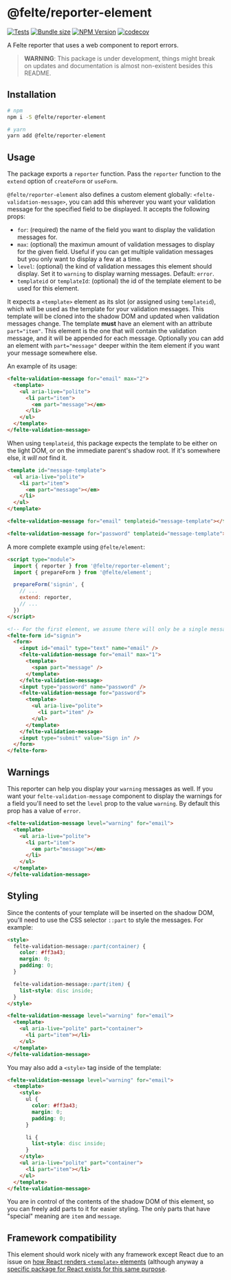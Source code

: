 # @felte/reporter-element

[![Tests](https://github.com/pablo-abc/felte/workflows/Tests/badge.svg)](https://github.com/pablo-abc/felte/actions/workflows/test.yml)
[![Bundle size](https://img.shields.io/bundlephobia/min/@felte/reporter-element)](https://bundlephobia.com/result?p=@felte/reporter-element)
[![NPM Version](https://img.shields.io/npm/v/@felte/reporter-element)](https://www.npmjs.com/package/@felte/reporter-element)
[![codecov](https://codecov.io/gh/pablo-abc/felte/branch/main/graph/badge.svg?token=T73OJZ50LC)](https://codecov.io/gh/pablo-abc/felte)

A Felte reporter that uses a web component to report errors.

> **WARNING**: This package is under development, things might break on updates and documentation is almost non-existent besides this README.

## Installation

```sh
# npm
npm i -S @felte/reporter-element

# yarn
yarn add @felte/reporter-element
```

## Usage

The package exports a `reporter` function. Pass the `reporter` function to the `extend` option of `createForm` or `useForm`.

`@felte/reporter-element` also defines a custom element globally: `<felte-validation-message>`, you can add this wherever you want your validation message for the specified field to be displayed. It accepts the following props:

* `for`: (required) the name of the field you want to display the validation messages for.
* `max`: (optional) the maximun amount of validation messages to display for the given field. Useful if you can get multiple validation messages but you only want to display a few at a time.
* `level`: (optional) the kind of validation messages this element should display. Set it to `warning` to display warning messages. Default: `error`.
* `templateid` or `templateId`: (optional) the id of the template element to be used for this element.

It expects a `<template>` element as its slot (or assigned using `templateid`), which will be used as the template for your validation messages. This template will be cloned into the shadow DOM and updated when validation messages change. The template **must** have an element with an attribute `part="item"`. This element is the one that will contain the validation message, and it will be appended for each message. Optionally you can add an element with `part="message"` deeper within the item element if you want your message somewhere else.

An example of its usage:

```html
<felte-validation-message for="email" max="2">
  <template>
    <ul aria-live="polite">
      <li part="item">
        <em part="message"></em>
      </li>
    </ul>
  </template>
</felte-validation-message>
```

When using `templateid`, this package expects the template to be either on the light DOM, or on the immediate parent's shadow root. If it's somewhere else, it _will not_ find it.

```html
<template id="message-template">
  <ul aria-live="polite">
    <li part="item">
      <em part="message"></em>
    </li>
  </ul>
</template>

<felte-validation-message for="email" templateid="message-template"></felte-validation-message>

<felte-validation-message for="password" templateid="message-template"></felte-validation-message>
```

A more complete example using `@felte/element`:


```html
<script type="module">
  import { reporter } from '@felte/reporter-element';
  import { prepareForm } from '@felte/element';

  prepareForm('signin', {
    // ...
    extend: reporter,
    // ...
  })
</script>

<!-- For the first element, we assume there will only be a single message at all times -->
<felte-form id="signin">
  <form>
    <input id="email" type="text" name="email" />
    <felte-validation-message for="email" max="1">
      <template>
        <span part="message" />
      </template>
    </felte-validation-message>
    <input type="password" name="password" />
    <felte-validation-message for="password">
      <template>
        <ul aria-live="polite">
          <li part="item" />
        </ul>
      </template>
    </felte-validation-message>
    <input type="submit" value="Sign in" />
  </form>
</felte-form>
```

## Warnings

This reporter can help you display your `warning` messages as well. If you want your `felte-validation-message` component to display the warnings for a field you'll need to set the `level` prop to the value `warning`. By default this prop has a value of `error`.

```html
<felte-validation-message level="warning" for="email">
  <template>
    <ul aria-live="polite">
      <li part="item">
        <em part="message"></em>
      </li>
    </ul>
  </template>
</felte-validation-message>
```

## Styling

Since the contents of your template will be inserted on the shadow DOM, you'll need to use the CSS selector `::part` to style the messages. For example:

```html
<style>
  felte-validation-message::part(container) {
    color: #ff3a43;
    margin: 0;
    padding: 0;
  }

  felte-validation-message::part(item) {
    list-style: disc inside;
  }
</style>

<felte-validation-message level="warning" for="email">
  <template>
    <ul aria-live="polite" part="container">
      <li part="item"></li>
    </ul>
  </template>
</felte-validation-message>
```

You may also add a `<style>` tag inside of the template:

```html
<felte-validation-message level="warning" for="email">
  <template>
    <style>
      ul {
        color: #ff3a43;
        margin: 0;
        padding: 0;
      }

      li {
        list-style: disc inside;
      }
    </style>
    <ul aria-live="polite" part="container">
      <li part="item"></li>
    </ul>
  </template>
</felte-validation-message>
```

You are in control of the contents of the shadow DOM of this element, so you can freely add parts to it for easier styling. The only parts that have "special" meaning are `item` and `message`.

## Framework compatibility

This element should work nicely with any framework except React due to an issue on [how React renders `<template>` elements](https://github.com/facebook/react/issues/19932) (although anyway a [specific package for React exists for this same purpose](/packages/reporter-react).
